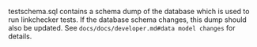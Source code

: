 testschema.sql contains a schema dump of the database which is used to run linkchecker tests. If the database schema changes, this dump should also be updated. See `docs/docs/developer.md#data model changes` for details.
